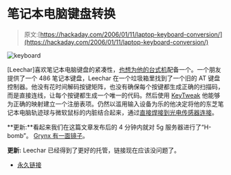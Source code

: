 # 笔记本电脑键盘转换

> 原文:[https://hackaday.com/2006/01/11/laptop-keyboard-conversion/](https://hackaday.com/2006/01/11/laptop-keyboard-conversion/)

![keyboard](../Images/26b98f718ac8b99f72093af490ce005e.png)

[Leechar]喜欢笔记本电脑键盘的紧凑性，[也想为他的台式机](http://www.hgtp.org/leechar/)配备一个。一个朋友提供了一个 486 笔记本键盘，Leechar 在一个垃圾箱里找到了一个旧的 AT 键盘控制器。他没有花时间解码按键矩阵，也没有确保每个按键都生成正确的扫描码，而是直接连线，让每个按键都生成一个唯一的代码。然后使用 [KeyTweak](http://webpages.charter.net/krumsick/) 他能够为正确的映射建立一个注册表项。仍然以滥用输入设备为乐的他决定将他的东芝笔记本电脑轨迹球与微软鼠标的内脏结合起来，通过[直接焊接到光电传感器连接](http://hgtp.org/leechar/index.php?/archives/8-..-and-mouse.html)。

**更新:**看起来我们在这篇文章发布后的 4 分钟内就对 5g 服务器进行了“H-bomb”。 [Grynx 有一面镜子](http://www.grynx.com/index.php/projects/converted-laptop-keyboard/)。

**更新:** Leechar 已经得到了更好的托管，链接现在应该没问题了。

*   [永久链接](http://hgtp.org/leechar/index.php?/archives/7-Keyboard...html)